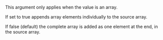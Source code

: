 This argument only applies when the value is an array.

If set to true appends array elements individually to the source array.

If false (default) the complete array is added as one element at the end, in the source array.